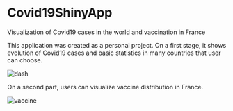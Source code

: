 # Covid19ShinyApp
Visualization of Covid19 cases in the world and vaccination in France


This application was created as a personal project. On a first stage, it shows evolution of Covid19 cases and basic statistics in many countries that user can choose.

![dash](https://user-images.githubusercontent.com/63049162/165621576-04627af9-f1f6-499e-a902-c8270e552c29.png)

On a second part, users can visualize vaccine distribution in France.

![vaccine](https://user-images.githubusercontent.com/63049162/165621592-d4894b2a-923c-4ea6-88f6-acc8c2fa21ce.png)
